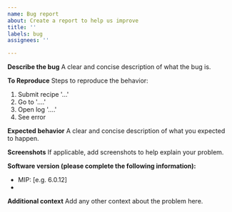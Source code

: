 ```yaml
---
name: Bug report
about: Create a report to help us improve
title: ''
labels: bug
assignees: ''

---
```


**Describe the bug**
A clear and concise description of what the bug is.

**To Reproduce**
Steps to reproduce the behavior:
1. Submit recipe '...'
2. Go to '....'
3. Open log '....'
4. See error

**Expected behavior**
A clear and concise description of what you expected to happen.

**Screenshots**
If applicable, add screenshots to help explain your problem.

**Software version (please complete the following information):**
 - MIP: [e.g. 6.0.12]
 - 

**Additional context**
Add any other context about the problem here.
